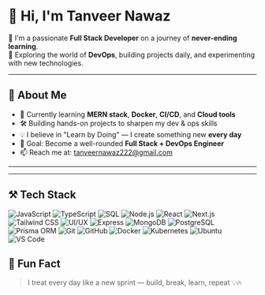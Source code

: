 # 👋 Hi, I'm Tanveer Nawaz

🚀 I'm a passionate **Full Stack Developer** on a journey of **never-ending learning**.  
🔧 Exploring the world of **DevOps**, building projects daily, and experimenting with new technologies.

---

## 🧠 About Me

- 🌱 Currently learning **MERN stack**, **Docker**, **CI/CD**, and **Cloud tools**
- 🛠️ Building hands-on projects to sharpen my dev & ops skills
- 💡 I believe in "Learn by Doing" — I create something new **every day**
- 🎯 Goal: Become a well-rounded **Full Stack + DevOps Engineer**
- 📫 Reach me at: tanveernawaz222@gmail.com

---

---

## ⚒️ Tech Stack

![JavaScript](https://img.shields.io/badge/-JavaScript-black?logo=javascript)
![TypeScript](https://img.shields.io/badge/-TypeScript-3178C6?logo=typescript&logoColor=white)
![SQL](https://img.shields.io/badge/-SQL-4479A1?logo=postgresql)
![Node.js](https://img.shields.io/badge/-Node.js-339933?logo=node.js&logoColor=white)
![React](https://img.shields.io/badge/-React-black?logo=react)
![Next.js](https://img.shields.io/badge/-Next.js-000000?logo=next.js)
![Tailwind CSS](https://img.shields.io/badge/-Tailwind_CSS-38B2AC?logo=tailwind-css&logoColor=white)
![UI/UX](https://img.shields.io/badge/-UI/UX-FF69B4?style=flat-square)
![Express](https://img.shields.io/badge/-Express.js-gray?logo=express)
![MongoDB](https://img.shields.io/badge/-MongoDB-47A248?logo=mongodb&logoColor=white)
![PostgreSQL](https://img.shields.io/badge/-PostgreSQL-336791?logo=postgresql&logoColor=white)
![Prisma ORM](https://img.shields.io/badge/-Prisma-2D3748?logo=prisma)
![Git](https://img.shields.io/badge/-Git-F05032?logo=git&logoColor=white)
![GitHub](https://img.shields.io/badge/-GitHub-181717?logo=github)
![Docker](https://img.shields.io/badge/-Docker-2496ED?logo=docker)
![Kubernetes](https://img.shields.io/badge/-Kubernetes-326CE5?logo=kubernetes&logoColor=white)
![Ubuntu](https://img.shields.io/badge/-Ubuntu-E95420?logo=ubuntu&logoColor=white)
![VS Code](https://img.shields.io/badge/-VS%20Code-007ACC?logo=visual-studio-code)


## 🧩 Fun Fact

> I treat every day like a new sprint — build, break, learn, repeat 💡🔥
